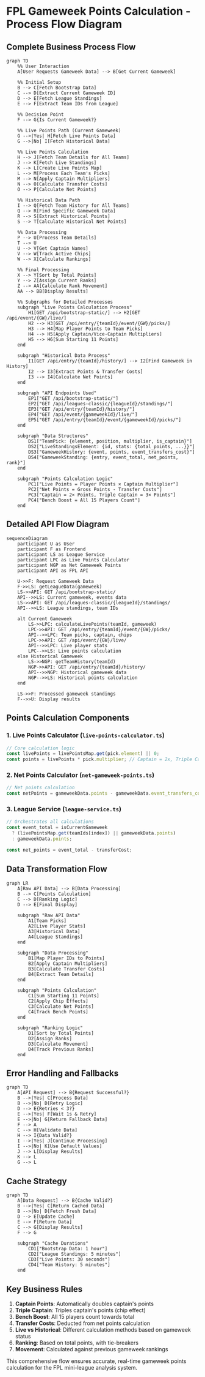# FPL Gameweek Points Calculation - Process Flow Diagram

## Complete Business Process Flow

```mermaid
graph TD
    %% User Interaction
    A[User Requests Gameweek Data] --> B[Get Current Gameweek]
    
    %% Initial Setup
    B --> C[Fetch Bootstrap Data]
    C --> D[Extract Current Gameweek ID]
    D --> E[Fetch League Standings]
    E --> F[Extract Team IDs from League]
    
    %% Decision Point
    F --> G{Is Current Gameweek?}
    
    %% Live Points Path (Current Gameweek)
    G -->|Yes| H[Fetch Live Points Data]
    G -->|No| I[Fetch Historical Data]
    
    %% Live Points Calculation
    H --> J[Fetch Team Details for All Teams]
    J --> K[Fetch Live Standings]
    K --> L[Create Live Points Map]
    L --> M[Process Each Team's Picks]
    M --> N[Apply Captain Multipliers]
    N --> O[Calculate Transfer Costs]
    O --> P[Calculate Net Points]
    
    %% Historical Data Path
    I --> Q[Fetch Team History for All Teams]
    Q --> R[Find Specific Gameweek Data]
    R --> S[Extract Historical Points]
    S --> T[Calculate Historical Net Points]
    
    %% Data Processing
    P --> U[Process Team Details]
    T --> U
    U --> V[Get Captain Names]
    V --> W[Track Active Chips]
    W --> X[Calculate Rankings]
    
    %% Final Processing
    X --> Y[Sort by Total Points]
    Y --> Z[Assign Current Ranks]
    Z --> AA[Calculate Rank Movement]
    AA --> BB[Display Results]
    
    %% Subgraphs for Detailed Processes
    subgraph "Live Points Calculation Process"
        H1[GET /api/bootstrap-static/] --> H2[GET /api/event/{GW}/live/]
        H2 --> H3[GET /api/entry/{teamId}/event/{GW}/picks/]
        H3 --> H4[Map Player Points to Team Picks]
        H4 --> H5[Apply Captain/Vice-Captain Multipliers]
        H5 --> H6[Sum Starting 11 Points]
    end
    
    subgraph "Historical Data Process"
        I1[GET /api/entry/{teamId}/history/] --> I2[Find Gameweek in History]
        I2 --> I3[Extract Points & Transfer Costs]
        I3 --> I4[Calculate Net Points]
    end
    
    subgraph "API Endpoints Used"
        EP1["GET /api/bootstrap-static/"]
        EP2["GET /api/leagues-classic/{leagueId}/standings/"]
        EP3["GET /api/entry/{teamId}/history/"]
        EP4["GET /api/event/{gameweekId}/live/"]
        EP5["GET /api/entry/{teamId}/event/{gameweekId}/picks/"]
    end
    
    subgraph "Data Structures"
        DS1["TeamPick: {element, position, multiplier, is_captain}"]
        DS2["LiveStandingsElement: {id, stats: {total_points, ...}}"]
        DS3["GameweekHistory: {event, points, event_transfers_cost}"]
        DS4["GameweekStanding: {entry, event_total, net_points, rank}"]
    end
    
    subgraph "Points Calculation Logic"
        PC1["Live Points = Player Points × Captain Multiplier"]
        PC2["Net Points = Gross Points - Transfer Costs"]
        PC3["Captain = 2× Points, Triple Captain = 3× Points"]
        PC4["Bench Boost = All 15 Players Count"]
    end
```

## Detailed API Flow Diagram

```mermaid
sequenceDiagram
    participant U as User
    participant F as Frontend
    participant LS as League Service
    participant LPC as Live Points Calculator
    participant NGP as Net Gameweek Points
    participant API as FPL API
    
    U->>F: Request Gameweek Data
    F->>LS: getLeagueData(gameweek)
    LS->>API: GET /api/bootstrap-static/
    API-->>LS: Current gameweek, events data
    LS->>API: GET /api/leagues-classic/{leagueId}/standings/
    API-->>LS: League standings, team IDs
    
    alt Current Gameweek
        LS->>LPC: calculateLivePoints(teamId, gameweek)
        LPC->>API: GET /api/entry/{teamId}/event/{GW}/picks/
        API-->>LPC: Team picks, captain, chips
        LPC->>API: GET /api/event/{GW}/live/
        API-->>LPC: Live player stats
        LPC-->>LS: Live points calculation
    else Historical Gameweek
        LS->>NGP: getTeamHistory(teamId)
        NGP->>API: GET /api/entry/{teamId}/history/
        API-->>NGP: Historical gameweek data
        NGP-->>LS: Historical points calculation
    end
    
    LS->>F: Processed gameweek standings
    F-->>U: Display results
```

## Points Calculation Components

### 1. Live Points Calculator (`live-points-calculator.ts`)
```typescript
// Core calculation logic
const livePoints = livePointsMap.get(pick.element) || 0;
const points = livePoints * pick.multiplier; // Captain = 2x, Triple Captain = 3x
```

### 2. Net Points Calculator (`net-gameweek-points.ts`)
```typescript
// Net points calculation
const netPoints = gameweekData.points - gameweekData.event_transfers_cost;
```

### 3. League Service (`league-service.ts`)
```typescript
// Orchestrates all calculations
const event_total = isCurrentGameweek 
  ? (livePointsMap.get(teamIds[index]) || gameweekData.points)
  : gameweekData.points;

const net_points = event_total - transferCost;
```

## Data Transformation Flow

```mermaid
graph LR
    A[Raw API Data] --> B[Data Processing]
    B --> C[Points Calculation]
    C --> D[Ranking Logic]
    D --> E[Final Display]
    
    subgraph "Raw API Data"
        A1[Team Picks]
        A2[Live Player Stats]
        A3[Historical Data]
        A4[League Standings]
    end
    
    subgraph "Data Processing"
        B1[Map Player IDs to Points]
        B2[Apply Captain Multipliers]
        B3[Calculate Transfer Costs]
        B4[Extract Team Details]
    end
    
    subgraph "Points Calculation"
        C1[Sum Starting 11 Points]
        C2[Apply Chip Effects]
        C3[Calculate Net Points]
        C4[Track Bench Points]
    end
    
    subgraph "Ranking Logic"
        D1[Sort by Total Points]
        D2[Assign Ranks]
        D3[Calculate Movement]
        D4[Track Previous Ranks]
    end
```

## Error Handling and Fallbacks

```mermaid
graph TD
    A[API Request] --> B{Request Successful?}
    B -->|Yes| C[Process Data]
    B -->|No| D[Retry Logic]
    D --> E{Retries < 3?}
    E -->|Yes| F[Wait 1s & Retry]
    E -->|No| G[Return Fallback Data]
    F --> A
    C --> H[Validate Data]
    H --> I{Data Valid?}
    I -->|Yes| J[Continue Processing]
    I -->|No| K[Use Default Values]
    J --> L[Display Results]
    K --> L
    G --> L
```

## Cache Strategy

```mermaid
graph TD
    A[Data Request] --> B{Cache Valid?}
    B -->|Yes| C[Return Cached Data]
    B -->|No| D[Fetch Fresh Data]
    D --> E[Update Cache]
    E --> F[Return Data]
    C --> G[Display Results]
    F --> G
    
    subgraph "Cache Durations"
        CD1["Bootstrap Data: 1 hour"]
        CD2["League Standings: 5 minutes"]
        CD3["Live Points: 30 seconds"]
        CD4["Team History: 5 minutes"]
    end
```

## Key Business Rules

1. **Captain Points**: Automatically doubles captain's points
2. **Triple Captain**: Triples captain's points (chip effect)
3. **Bench Boost**: All 15 players count towards total
4. **Transfer Costs**: Deducted from net points calculation
5. **Live vs Historical**: Different calculation methods based on gameweek status
6. **Ranking**: Based on total points, with tie-breakers
7. **Movement**: Calculated against previous gameweek rankings

This comprehensive flow ensures accurate, real-time gameweek points calculation for the FPL mini-league analysis system. 